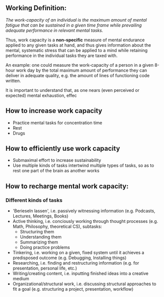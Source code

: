 ## Working Definition:
_The work-capacity of an individual is the maximum amount of mental fatigue that can be sustained in a given time frame while prevailing adequate performance in relevant mental tasks._

Thus, work capacity is a **non-specific** measure of mental endurance applied to any given tasks at hand, and thus gives information about the mental, systematic stress that can be applied to a mind while retaining performance in the individual tasks they are taxed with. 

An example: one could measure the work-capacity of a person in a given 8-hour work day by the total maximum amount of performance they can deliver in adequate quality, e.g. the amount of lines of functioning code written.  

It is important to understand that, as one nears (even perceived or expected) mental exhaustion, effec

## How to increase work capacity
- Practice mental tasks for concentration time
- Rest
- Drugs

## How to efficiently use work capacity
- Submaximal effort to increase sustainability
- Use multiple kinds of tasks intertwind multiple types of tasks, so as to rest one part of the brain as another works

## How to recharge mental work capacity:

### Different kinds of tasks
- 'Berieseln lassen', i.e. passively witnessing information (e.g. Podcasts, Lectures, Meetings, Books)
- Active thinking, i.e. conciously working through thought processes (e.g. Math, Philosophy, theoretical CS), subtasks:
	- Structuring them
	- Understanding them
	- Summarizing them
	- Doing practice problems
- Tinkering, i.e. working on a given, fixed system until it achieves a predisposed outcome (e.g. Debugging, Installing things)
- Researching, i.e. finding and restructuring information (e.g. for presentation, personal life, etc.)
- Writing/creating content, i.e. inputting finished ideas into a creative medium
- Organizational/structural work, i.e. discussing structural approaches to fit a goal (e.g. structuring a project, presentation, workflow)
